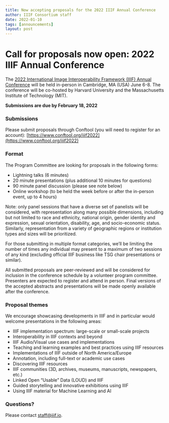 ```yaml
---
title: Now accepting proposals for the 2022 IIIF Annual Conference
author: IIIF Consortium staff
date: 2022-01-10
tags: [announcements]
layout: post
---
```


# Call for proposals now open: 2022 IIIF Annual Conference


The [2022 International Image Interoperability Framework (IIIF) Annual Conference](https://iiif.io/event/2022/cambridge/) will be held in-person in Cambridge, MA (USA) June 6-8. The conference will be co-hosted by Harvard University and the Massachusetts Institute of Technology (MIT).   

**Submissions are due by February 18, 2022**

### Submissions

Please submit proposals through Conftool (you will need to register for an account): [https://www.conftool.org/iiif2022](https://www.conftool.org/iiif2022)

### Format
The Program Committee are looking for proposals in the following forms:

- Lightning talks (6 minutes)
- 20 minute presentations (plus additional 10 minutes for questions)
- 90 minute panel discussion (please see note below)
- Online workshop (to be held the week before or after the in-person event, up to 4 hours)   

Note: only panel sessions that have a diverse set of panelists will be considered, with representation along many possible dimensions, including but not limited to race and ethnicity, national origin, gender identity and expression, sexual orientation, disability, age, and socio-economic status. Similarly, representation from a variety of geographic regions or institution types and sizes will be prioritized.   

For those submitting in multiple format categories, we’ll be limiting the number of times any individual may present to a maximum of two sessions of any kind (excluding official IIIF business like TSG chair presentations or similar).   

All submitted proposals are peer-reviewed and will be considered for inclusion in the conference schedule by a volunteer program committee. Presenters are expected to register and attend in person. Final versions of the accepted abstracts and presentations will be made openly available after the conference.   

### Proposal themes
We encourage showcasing developments in IIIF and in particular would welcome presentations in the following areas:

- IIIF implementation spectrum: large-scale or small-scale projects
- Interoperability in IIIF contexts and beyond
- IIIF Audio/Visual use cases and implementations 
- Teaching and learning examples and best practices using IIIF resources
- Implementations of IIIF outside of North America/Europe 
- Annotation, including full-text or academic use cases
- Discovering IIIF resources
- IIIF communities (3D, archives, museums, manuscripts, newspapers, etc.)
- Linked Open “Usable” Data (LOUD) and IIIF
- Guided storytelling and innovative exhibitions using IIIF
- Using IIIF material for Machine Learning and AI   

### Questions?

Please contact [staff@iiif.io](staff@iiif.io).

